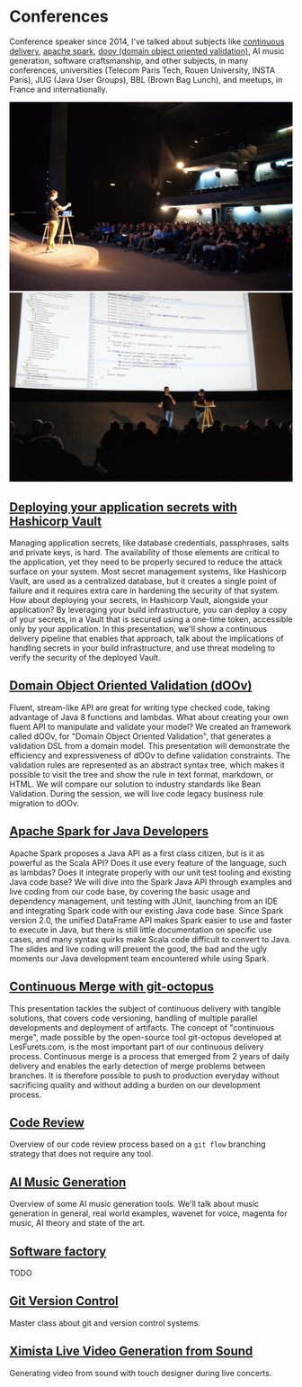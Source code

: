 # Conferences

Conference speaker since 2014, I've talked about subjects like [continuous delivery](#continuous-merge-with-git-octopus), [apache spark](#apache-spark-for-java-developers), [doov (domain object oriented validation)](#domain-object-oriented-validation-doov), AI music generation, software craftsmanship, and other subjects, in many conferences, universities (Telecom Paris Tech, Rouen University, INSTA Paris), JUG (Java User Groups), BBL (Brown Bag Lunch), and meetups, in France and internationally.

![Conference picture 01](conferences-cover-01.jpg)
![Conference picture 02](conferences-cover-02.jpg)

## [Deploying your application secrets with Hashicorp Vault](secrets-with-hashicorp-vault)

Managing application secrets, like database credentials, passphrases, salts and private keys, is hard. The availability of those elements are critical to the application, yet they need to be properly secured to reduce the attack surface on your system. Most secret management systems, like Hashicorp Vault, are used as a centralized database, but it creates a single point of failure and it requires extra care in hardening the security of that system. How about deploying your secrets, in Hashicorp Vault, alongside your application? By leveraging your build infrastructure, you can deploy a copy of your secrets, in a Vault that is secured using a one-time token, accessible only by your application. In this presentation, we'll show a continuous delivery pipeline that enables that approach, talk about the implications of handling secrets in your build infrastructure, and use threat modeling to verify the security of the deployed Vault.

## [Domain Object Oriented Validation (dOOv)](domain-object-oriented-validation-doov)

Fluent, stream-like API are great for writing type checked code, taking advantage of Java 8 functions and lambdas. What about creating your own fluent API to manipulate and validate your model? We created an framework called dOOv, for "Domain Object Oriented Validation", that generates a validation DSL from a domain model. This presentation will demonstrate the efficiency and expressiveness of dOOv to define validation constraints. The validation rules are represented as an abstract syntax tree, which makes it possible to visit the tree and show the rule in text format, markdown, or HTML. We will compare our solution to industry standards like Bean Validation. During the session, we will live code legacy business rule migration to dOOv.

## [Apache Spark for Java Developers](apache-spark-for-java-developers)

Apache Spark proposes a Java API as a first class citizen, but is it as powerful as the Scala API? Does it use every feature of the language, such as lambdas? Does it integrate properly with our unit test tooling and existing Java code base? We will dive into the Spark Java API through examples and live coding from our code base, by covering the basic usage and dependency management, unit testing with JUnit, launching from an IDE and integrating Spark code with our existing Java code base. Since Spark version 2.0, the unified DataFrame API makes Spark easier to use and faster to execute in Java, but there is still little documentation on specific use cases, and many syntax quirks make Scala code difficult to convert to Java. The slides and live coding will present the good, the bad and the ugly moments our Java development team encountered while using Spark.

## [Continuous Merge with git-octopus](continuous-merge-git-octopus)

This presentation tackles the subject of continuous delivery with tangible solutions, that covers code versioning, handling of multiple parallel developments and deployment of artifacts. The concept of "continuous merge", made possible by the open-source tool git-octopus developed at LesFurets.com, is the most important part of our continuous delivery process. Continuous merge is a process that emerged from 2 years of daily delivery and enables the early detection of merge problems between branches. It is therefore possible to push to production everyday without sacrificing quality and without adding a burden on our development process.

## [Code Review](code-review)

Overview of our code review process based on a `git flow` branching strategy that does not require any tool.

## [AI Music Generation](ai-music-generation)

Overview of some AI music generation tools. We'll talk about music generation in general, real world examples, wavenet for voice, magenta for music, AI theory and state of the art.

## [Software factory](software-factory)

TODO

## [Git Version Control](git-gestion-version)

Master class about git and version control systems.

## [Ximista Live Video Generation from Sound](ximista-live-video-generation-from-sound)

Generating video from sound with touch designer during live concerts.

